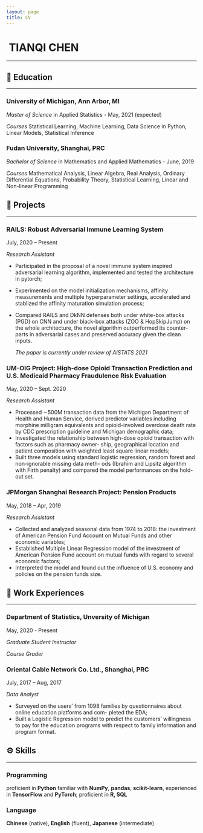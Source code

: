 ```yaml
---
layout: page
title: CV
---
```


#  TIANQI CHEN 

---

## :school: Education

---

### **University of Michigan**, Ann Arbor, MI

*Master of Science* in Applied Statistics \- May, 2021 (expected)

*Courses* Statistical Learning, Machine Learning, Data Science in Python, Linear Models, Statistical Inference

### Fudan University, Shanghai, PRC

*Bachelor of Science* in Mathematics and Applied Mathematics \- June, 2019

*Courses* Mathematical Analysis, Linear Algebra, Real Analysis, Ordinary Differential Equations, Probability
Theory, Statistical Learning, Linear and Non-linear Programming

## :rocket: Projects

---

### RAILS: Robust Adversarial Immune Learning System
July, 2020 – Present

*Research Assistant*

- Participated in the proposal of a novel immune system inspired adversarial learning algorithm, implemented
  and tested the architecture in pytorch;

-  Experimented on the model initialization mechanisms, affinity measurements and multiple hyperparameter
  settings, accelerated and stablized the affinity maturation simulation process;

- Compared RAILS and DkNN defenses both under white-box attacks (PGD) on CNN and under black-box
  attacks (ZOO & HopSkipJump) on the whole architecture, the novel algorithm outperformed its counter-
  parts in adversarial cases and preserved accuracy given the clean inputs.

  *The paper is currently under review of AISTATS 2021*

### UM-OIG Project: High-dose Opioid Transaction Prediction and U.S. Medicaid Pharmacy Fraudulence Risk Evaluation
May, 2020 – Sept. 2020

*Research Assistant*

- Processed ∼500M transaction data from the Michigan Department of Health and Human Service, derived
  predictor variables including morphine milligram equivalents and opioid-involved overdose death rate by
  CDC prescription guideline and Michigan demographic data;
- Investigated the relationship between high-dose opioid transaction with factors such as pharmacy owner-
  ship, geographical location and patient composition with weighted least square linear models;
- Built three models using standard logistic regression, random forest and non-ignorable missing data meth-
  ods (Ibrahim and Lipsitz algorithm with Firth penalty) and compared the model performances on the hold-
  out set.

### JPMorgan Shanghai Research Project: Pension Products
May, 2018 – Apr, 2019

*Research Assistant*

- Collected and analyzed seasonal data from 1974 to 2018: the investment of American Pension Fund Account
  on Mutual Funds and other economic variables;
- Established Multiple Linear Regression model of the investment of American Pension Fund account on
  mutual funds with regard to several economic factors;
-  Interpreted the model and found out the influence of U.S. economy and policies on the pension funds size.

## :briefcase: Work Experiences

---

### Department of Statistics, Unversity of Michigan
May, 2020 - Present

*Graduate Student Instructor*

*Course Grader* 

### Oriental Cable Network Co. Ltd., Shanghai, PRC
July, 2017 – Aug, 2017

*Data Analyst*

- Surveyed on the users’ from 1098 families by questionnaires about online education platforms and com-
  pleted the EDA;
- Built a Logistic Regression model to predict the customers’ willingness to pay for the education programs
  with respect to family information and program format.

## :gear: Skills

---

### Programming 

proficient in **Python** familiar with **NumPy**, **pandas**, **scikit-learn**, experienced in **TensorFlow** and **PyTorch**; proficient in **R, SQL**

### Language

**Chinese** (native), **English** (fluent), **Japanese** (intermediate)

